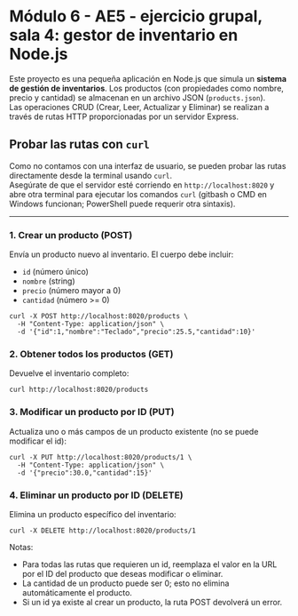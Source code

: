 # Módulo 6 - AE5 - ejercicio grupal, sala 4: gestor de inventario en Node.js

Este proyecto es una pequeña aplicación en Node.js que simula un **sistema de gestión de inventarios**. Los productos (con propiedades como nombre, precio y cantidad) se almacenan en un archivo JSON (`products.json`).  
Las operaciones CRUD (Crear, Leer, Actualizar y Eliminar) se realizan a través de rutas HTTP proporcionadas por un servidor Express.

## Probar las rutas con `curl`

Como no contamos con una interfaz de usuario, se pueden probar las rutas directamente desde la terminal usando `curl`.  
Asegúrate de que el servidor esté corriendo en `http://localhost:8020` y abre otra terminal para ejecutar los comandos `curl` (gitbash o CMD en Windows funcionan; PowerShell puede requerir otra sintaxis).

---

### 1. Crear un producto (POST)

Envía un producto nuevo al inventario. El cuerpo debe incluir:

- `id` (número único)
- `nombre` (string)
- `precio` (número mayor a 0)
- `cantidad` (número >= 0)

```
curl -X POST http://localhost:8020/products \
  -H "Content-Type: application/json" \
  -d '{"id":1,"nombre":"Teclado","precio":25.5,"cantidad":10}'
```

### 2. Obtener todos los productos (GET)

Devuelve el inventario completo:

```
curl http://localhost:8020/products
```

### 3. Modificar un producto por ID (PUT)

Actualiza uno o más campos de un producto existente (no se puede modificar el id):

```
curl -X PUT http://localhost:8020/products/1 \
  -H "Content-Type: application/json" \
  -d '{"precio":30.0,"cantidad":15}'
```

### 4. Eliminar un producto por ID (DELETE)

Elimina un producto específico del inventario:

```
curl -X DELETE http://localhost:8020/products/1
```

Notas:

- Para todas las rutas que requieren un id, reemplaza el valor en la URL por el ID del producto que deseas modificar o eliminar.
- La cantidad de un producto puede ser 0; esto no elimina automáticamente el producto.
- Si un id ya existe al crear un producto, la ruta POST devolverá un error.
